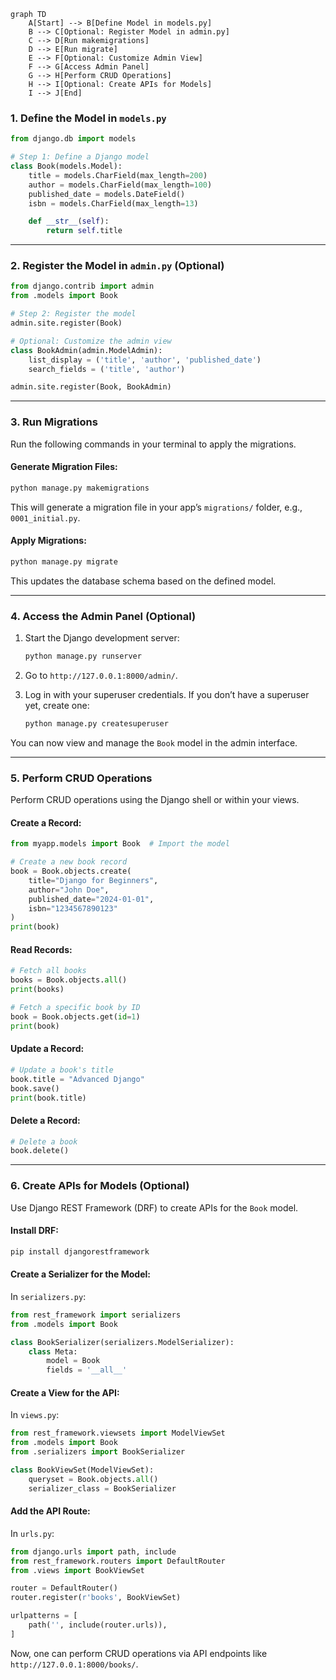 ```mermaid
graph TD
    A[Start] --> B[Define Model in models.py]
    B --> C[Optional: Register Model in admin.py]
    C --> D[Run makemigrations]
    D --> E[Run migrate]
    E --> F[Optional: Customize Admin View]
    F --> G[Access Admin Panel]
    G --> H[Perform CRUD Operations]
    H --> I[Optional: Create APIs for Models]
    I --> J[End]

```
### 1. **Define the Model in `models.py`**

```python
from django.db import models

# Step 1: Define a Django model
class Book(models.Model):
    title = models.CharField(max_length=200)
    author = models.CharField(max_length=100)
    published_date = models.DateField()
    isbn = models.CharField(max_length=13)

    def __str__(self):
        return self.title
```

---

### 2. **Register the Model in `admin.py` (Optional)**

```python
from django.contrib import admin
from .models import Book

# Step 2: Register the model
admin.site.register(Book)

# Optional: Customize the admin view
class BookAdmin(admin.ModelAdmin):
    list_display = ('title', 'author', 'published_date')
    search_fields = ('title', 'author')

admin.site.register(Book, BookAdmin)
```

---

### 3. **Run Migrations**

Run the following commands in your terminal to apply the migrations.

#### **Generate Migration Files:**

```bash
python manage.py makemigrations
```

This will generate a migration file in your app’s `migrations/` folder, e.g., `0001_initial.py`.

#### **Apply Migrations:**

```bash
python manage.py migrate
```

This updates the database schema based on the defined model.

---

### 4. **Access the Admin Panel (Optional)**

1. Start the Django development server:
    
    ```bash
    python manage.py runserver
    ```
    
2. Go to `http://127.0.0.1:8000/admin/`.
3. Log in with your superuser credentials. If you don’t have a superuser yet, create one:
    
    ```bash
    python manage.py createsuperuser
    ```
    

You can now view and manage the `Book` model in the admin interface.

---

### 5. **Perform CRUD Operations**

Perform CRUD operations using the Django shell or within your views.

#### **Create a Record:**

```python
from myapp.models import Book  # Import the model

# Create a new book record
book = Book.objects.create(
    title="Django for Beginners",
    author="John Doe",
    published_date="2024-01-01",
    isbn="1234567890123"
)
print(book)
```

#### **Read Records:**

```python
# Fetch all books
books = Book.objects.all()
print(books)

# Fetch a specific book by ID
book = Book.objects.get(id=1)
print(book)
```

#### **Update a Record:**

```python
# Update a book's title
book.title = "Advanced Django"
book.save()
print(book.title)
```

#### **Delete a Record:**

```python
# Delete a book
book.delete()
```

---

### 6. **Create APIs for Models (Optional)**

Use Django REST Framework (DRF) to create APIs for the `Book` model.

#### **Install DRF:**

```bash
pip install djangorestframework
```

#### **Create a Serializer for the Model:**

In `serializers.py`:

```python
from rest_framework import serializers
from .models import Book

class BookSerializer(serializers.ModelSerializer):
    class Meta:
        model = Book
        fields = '__all__'
```

#### **Create a View for the API:**

In `views.py`:

```python
from rest_framework.viewsets import ModelViewSet
from .models import Book
from .serializers import BookSerializer

class BookViewSet(ModelViewSet):
    queryset = Book.objects.all()
    serializer_class = BookSerializer
```

#### **Add the API Route:**

In `urls.py`:

```python
from django.urls import path, include
from rest_framework.routers import DefaultRouter
from .views import BookViewSet

router = DefaultRouter()
router.register(r'books', BookViewSet)

urlpatterns = [
    path('', include(router.urls)),
]
```

Now, one can perform CRUD operations via API endpoints like `http://127.0.0.1:8000/books/`.
